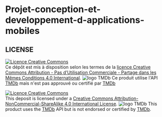 # Projet-conception-et-developpement-d-applications-mobiles

## LICENSE
[![Licence Creative Commons](https://i.creativecommons.org/l/by-nc-sa/4.0/88x31.png)](https://creativecommons.org/licenses/by-nc-sa/4.0/deed.fr)  
Ce dépôt est mis à disposition selon les termes de la [licence Creative Commons Attribution - Pas d’Utilisation Commerciale - Partage dans les Mêmes Conditions 4.0 International](https://creativecommons.org/licenses/by-nc-sa/4.0/deed.fr).
![logo TMDb](app/src/main/res/drawable-nodpi/TMDb.png)
Ce produit utilise l'API [TMDb](https://www.themoviedb.org) mais n'est pas approuvé ou certifié par [TMDb](https://www.themoviedb.org)


[![Licence Creative Commons](https://i.creativecommons.org/l/by-nc-sa/4.0/88x31.png)](http://creativecommons.org/licenses/by-nc-sa/4.0/)  
This deposit is licensed under a [Creative Commons Attribution-NonCommercial-ShareAlike 4.0 International License](http://creativecommons.org/licenses/by-nc-sa/4.0/).
![logo TMDb](app/src/main/res/drawable-nodpi/TMDb.png)
This product uses the [TMDb](https://www.themoviedb.org) API but is not endorsed or certified by [TMDb](https://www.themoviedb.org).
